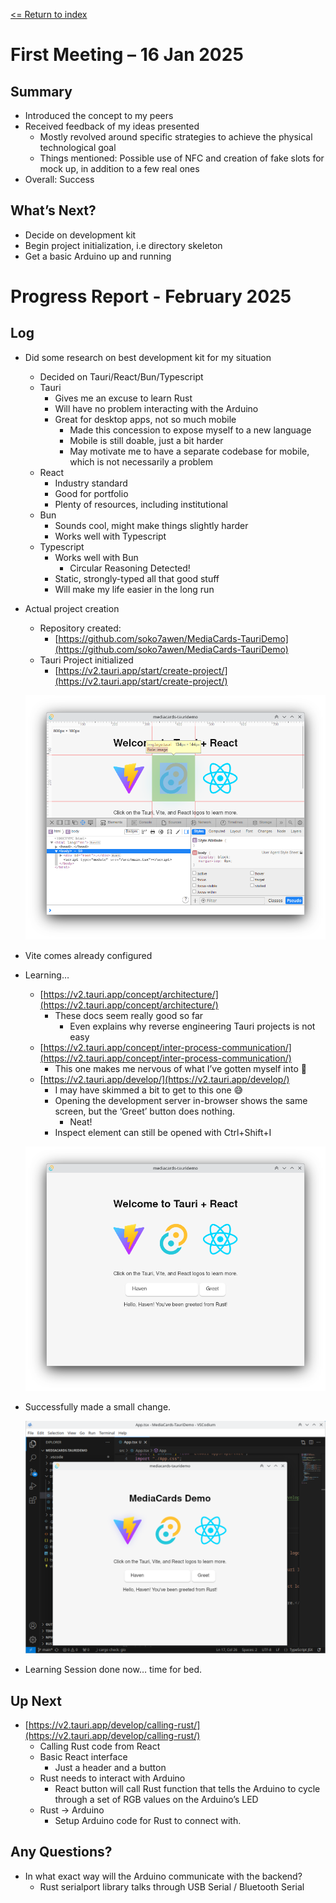 [<= Return to index](./index.md)
# First Meeting – 16 Jan 2025

## Summary

* Introduced the concept to my peers  
* Received feedback of my ideas presented  
  * Mostly revolved around specific strategies to achieve the physical technological goal  
  * Things mentioned: Possible use of NFC and creation of fake slots for mock up, in addition to a few real ones  
* Overall: Success

## What’s Next?

* Decide on development kit  
* Begin project initialization, i.e directory skeleton  
* Get a basic Arduino up and running

# Progress Report \- February 2025

## Log

* Did some research on best development kit for my situation  
  * Decided on Tauri/React/Bun/Typescript  
  * Tauri  
    * Gives me an excuse to learn Rust  
    * Will have no problem interacting with the Arduino  
    * Great for desktop apps, not so much mobile  
      * Made this concession to expose myself to a new language  
      * Mobile is still doable, just a bit harder  
      * May motivate me to have a separate codebase for mobile, which is not necessarily a problem  
  * React  
    * Industry standard  
    * Good for portfolio  
    * Plenty of resources, including institutional  
  * Bun  
    * Sounds cool, might make things slightly harder  
    * Works well with Typescript  
  * Typescript  
    * Works well with Bun  
      * Circular Reasoning Detected\!  
    * Static, strongly-typed all that good stuff  
    * Will make my life easier in the long run  
* Actual project creation  
  * Repository created:  
    * [https://github.com/soko7awen/MediaCards-TauriDemo](https://github.com/soko7awen/MediaCards-TauriDemo)  
  * Tauri Project initialized  
    * [https://v2.tauri.app/start/create-project/](https://v2.tauri.app/start/create-project/)

  ![Box of a deck of cards.](images/tauri_1.png)

* Vite comes already configured  
* Learning…  
  * [https://v2.tauri.app/concept/architecture/](https://v2.tauri.app/concept/architecture/)  
    * These docs seem really good so far  
      * Even explains why reverse engineering Tauri projects is not easy  
  * [https://v2.tauri.app/concept/inter-process-communication/](https://v2.tauri.app/concept/inter-process-communication/)  
    * This one makes me nervous of what I’ve gotten myself into 😬  
  * [https://v2.tauri.app/develop/](https://v2.tauri.app/develop/)  
    * I may have skimmed a bit to get to this one 😅  
    * Opening the development server in-browser shows the same screen, but the ‘Greet’ button does nothing.  
      * Neat\!  
    * Inspect element can still be opened with Ctrl+Shift+I

  ![Box of a deck of cards.](images/tauri_2.png)

* Successfully made a small change.

  ![Box of a deck of cards.](images/tauri_3.png)

* Learning Session done now… time for bed.

## Up Next

* [https://v2.tauri.app/develop/calling-rust/](https://v2.tauri.app/develop/calling-rust/)  
  * Calling Rust code from React  
  * Basic React interface  
    * Just a header and a button  
  * Rust needs to interact with Arduino  
    * React button will call Rust function that tells the Arduino to cycle through a set of RGB values on the Arduino’s LED  
  * Rust \-\> Arduino  
    * Setup Arduino code for Rust to connect with.

## Any Questions?

* In what exact way will the Arduino communicate with the backend?  
  * Rust serialport library talks through USB Serial / Bluetooth Serial
